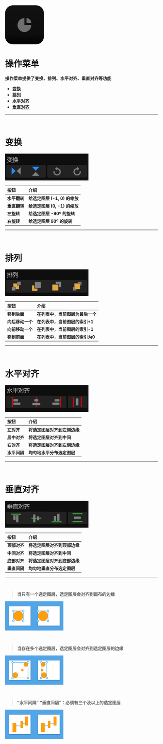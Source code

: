 ![Image](Images/AllMenus_OperateMenu.png)
# **操作菜单**
**操作菜单提供了变换、排列、水平对齐、垂直对齐等功能**
- [**变换**](#变换)
- [**排列**](#排列)
- [**水平对齐**](#水平对齐)
- [**垂直对齐**](#垂直对齐)


---
<br/>

# **变换**
![Image](Images/AllMenus_OperateMenu_Transform.jpg)

|**按钮**|**介绍**|
|:-|:-|
|**水平翻转**|**给选定图层 (-1, 0) 的缩放**|
|**垂直翻转**|**给选定图层 (0, -1) 的缩放**|
|**左旋转**|**给选定图层 -90º 的旋转**|
|**右旋转**|**给选定图层 90º 的旋转**|


---
<br/>

# **排列**
![Image](Images/AllMenus_OperateMenu_Arrange.jpg)

|**按钮**|**介绍**|
|:-|:-|
|**移到后面**|**在列表中，当前图层为最后一个**|
|**向后移动一个**|**在列表中，当前图层的索引+1**|
|**向前移动一个**|**在列表中，当前图层的索引-1**|
|**移到前面**|**在列表中，当前图层的索引为0**|


---
<br/>

# **水平对齐**
![Image](Images/AllMenus_OperateMenu_HorizontallyAlignment.jpg)

|**按钮**|**介绍**|
|:-|:-|
|**左对齐**|**将选定图层对齐到左侧边缘**|
|**居中对齐**|**将选定图层对齐到中间**|
|**右对齐**|**将选定图层对齐到左侧边缘**|
|**水平间隔**|**均匀地水平分布选定图层**|


---
<br/>

# **垂直对齐**
![Image](Images/AllMenus_OperateMenu_VerticallyAlignment.jpg)

|**按钮**|**介绍**|
|:-|:-|
|**顶部对齐**|**将选定图层对齐到顶部边缘**|
|**中间对齐**|**将选定图层对齐到中间**|
|**底部对齐**|**将选定图层对齐到底部边缘**|
|**垂直间隔**|**均匀地垂直分布选定图层**|


---
<br/>

> **当只有一个选定图层，选定图层会对齐到画布的边缘**

![Image](Images/AllMenus_OperateMenu_AlignmentSingle.jpg)

<br/>

> **当存在多个选定图层，选定图层会对齐到选定图层的边缘**

![Image](Images/AllMenus_OperateMenu_AlignmentMultiple.jpg)

<br/>

> **“水平间隔” “垂直间隔”：必须有三个及以上的选定图层**

![Image](Images/AllMenus_OperateMenu_Space.jpg)
